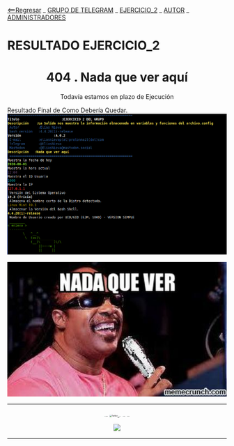 [<==Regresar](../README.md) _ [GRUPO DE TELEGRAM](https://t.me/shell_cli_bash_scripting) _ [EJERCICIO_2](2_EJERCICIO.md) _ [AUTOR](../about.md) _ [ADMINISTRADORES](../administradores.md)

#   RESULTADO EJERCICIO_2

<html><CENTER><H1>
	404 . Nada que ver aquí
	<Br>
	</H1>
	Todavía estamos en plazo de Ejecución</CENTER></html>

Resultado Final de Como Debería Quedar.
![](2_RESULTADO.png)

<img src="../nover.jpg" title="NADA QUE VER, ESTOS NO SON LOS RESULTADOS QUE BUSCAIS" style="zoom:150%;" />

------
<center>
<a href="https://t.me/shell_cli_bash_scripting"><img src="/home/enieva/Rpositorios/t.me-shell_cli_bash_scripting/imag/telegram.png" alt="Telegram" style="zoom:10%;" /></a> <a href="https://twitter.com/EliasNieva"><img src="/home/enieva/Rpositorios/t.me-shell_cli_bash_scripting/imag/twitter.png" alt="Twitter" style="zoom:30%;" /> </a> <a href="https://mastodon.social/@EliasNieva"><img src="/home/enieva/Rpositorios/t.me-shell_cli_bash_scripting/imag/mastodon.png" alt="Mastodon" style="zoom:5%;" /></a> <a href="https://github.com/EliasNP"><img src="/home/enieva/Rpositorios/t.me-shell_cli_bash_scripting/imag/github.png" alt="Mastodon" style="zoom:7%;" /></a> <a href="mailto:eliasnievap@protonmail.com"><img src="/home/enieva/Rpositorios/t.me-shell_cli_bash_scripting/imag/Mail-icon.png" alt="Mastodon" style="zoom:7%;" /></a>

![](/home/enieva/Rpositorios/t.me-shell_cli_bash_scripting/imag/88x31.png)

------